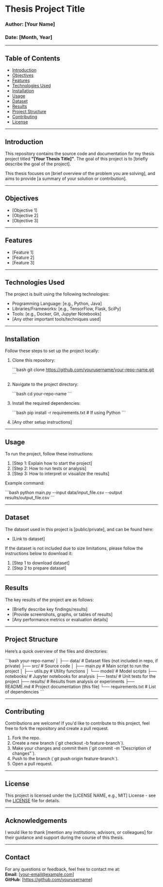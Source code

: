 
# Thesis Project Title

### Author: [Your Name]  
### Date: [Month, Year]

---

## Table of Contents

- [Introduction](#introduction)
- [Objectives](#objectives)
- [Features](#features)
- [Technologies Used](#technologies-used)
- [Installation](#installation)
- [Usage](#usage)
- [Dataset](#dataset)
- [Results](#results)
- [Project Structure](#project-structure)
- [Contributing](#contributing)
- [License](#license)

---

## Introduction

This repository contains the source code and documentation for my thesis project titled **"[Your Thesis Title]"**. The goal of this project is to [briefly describe the goal of the project]. 

This thesis focuses on [brief overview of the problem you are solving], and aims to provide [a summary of your solution or contribution].

---

## Objectives

- [Objective 1]
- [Objective 2]
- [Objective 3]

---

## Features

- [Feature 1]
- [Feature 2]
- [Feature 3]

---

## Technologies Used

The project is built using the following technologies:

- Programming Language: [e.g., Python, Java]
- Libraries/Frameworks: [e.g., TensorFlow, Flask, SciPy]
- Tools: [e.g., Docker, Git, Jupyter Notebooks]
- [Any other important tools/techniques used]

---

## Installation

Follow these steps to set up the project locally:

1. Clone this repository:

   \`\`\`bash
   git clone https://github.com/yourusername/your-repo-name.git
   \`\`\`

2. Navigate to the project directory:

   \`\`\`bash
   cd your-repo-name
   \`\`\`

3. Install the required dependencies:

   \`\`\`bash
   pip install -r requirements.txt  # If using Python
   \`\`\`

4. [Any other setup instructions]

---

## Usage

To run the project, follow these instructions:

1. [Step 1: Explain how to start the project]
2. [Step 2: How to run tests or analysis]
3. [Step 3: How to interpret or visualize the results]

Example command:

\`\`\`bash
python main.py --input data/input_file.csv --output results/output_file.csv
\`\`\`

---

## Dataset

The dataset used in this project is [public/private], and can be found here:

- [Link to dataset]
  
If the dataset is not included due to size limitations, please follow the instructions below to download it:

1. [Step 1 to download dataset]
2. [Step 2 to prepare dataset]

---

## Results

The key results of the project are as follows:

- [Briefly describe key findings/results]
- [Provide screenshots, graphs, or tables of results]
- [Any performance metrics or evaluation details]

---

## Project Structure

Here’s a quick overview of the files and directories:

\`\`\`bash
your-repo-name/
│
├── data/                   # Dataset files (not included in repo, if private)
├── src/                    # Source code
│   ├── main.py             # Main script to run the project
│   ├── utils.py            # Utility functions
│   └── model/              # Model scripts
├── notebooks/              # Jupyter notebooks for analysis
├── tests/                  # Unit tests for the project
├── results/                # Results from analysis or experiments
├── README.md               # Project documentation (this file)
└── requirements.txt        # List of dependencies
\`\`\`

---

## Contributing

Contributions are welcome! If you'd like to contribute to this project, feel free to fork the repository and create a pull request. 

1. Fork the repo.
2. Create a new branch (\`git checkout -b feature-branch\`).
3. Make your changes and commit them (\`git commit -m "Description of changes"\`).
4. Push to the branch (\`git push origin feature-branch\`).
5. Open a pull request.

---

## License

This project is licensed under the [LICENSE NAME, e.g., MIT] License - see the [LICENSE](./LICENSE) file for details.

---

## Acknowledgements

I would like to thank [mention any institutions, advisors, or colleagues] for their guidance and support during the course of this thesis.

---

## Contact

For any questions or feedback, feel free to contact me at:  
**Email**: [your-email@example.com]  
**GitHub**: [https://github.com/yourusername]
